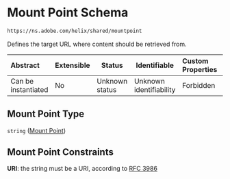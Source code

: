 # Mount Point Schema

```txt
https://ns.adobe.com/helix/shared/mountpoint
```

Defines the target URL where content should be retrieved from.


| Abstract            | Extensible | Status         | Identifiable            | Custom Properties | Additional Properties | Access Restrictions | Defined In                                                              |
| :------------------ | ---------- | -------------- | ----------------------- | :---------------- | --------------------- | ------------------- | ----------------------------------------------------------------------- |
| Can be instantiated | No         | Unknown status | Unknown identifiability | Forbidden         | Allowed               | none                | [mountpoint.schema.json](mountpoint.schema.json "open original schema") |

## Mount Point Type

`string` ([Mount Point](mountpoint.md))

## Mount Point Constraints

**URI**: the string must be a URI, according to [RFC 3986](https://tools.ietf.org/html/rfc4291 "check the specification")
